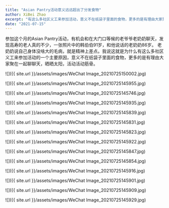 ```yaml
---
title: "Asian Pantry活动意义远远超出了分发食物"
author: XiBei Zhao
excerpt: "有这么多社区义工来参加活动，意义不在纸袋子里面的食物，更多的是有理由大家聚在一起聊聊天，晒晒太阳，活动活动筋骨。这也是我们试图建设一个新社区的目的所在。"
date: "2021-07-15"
---
```

参加这个月的Asian Pantry活动，有机会和在大门口等候的老爷爷老奶奶聊天，发现高寿的老人真的不少，一张照片中的韩伯伯91岁，和他说话的老奶奶86岁。 老奶奶说自己身体没啥大的毛病，就是精神上差点。我说这就是为什么有这么多社区义工来参加活动的一个主要原因，意义不在纸袋子里面的食物，更多的是有理由大家聚在一起聊聊天，晒晒太阳，活动活动筋骨。

![]({{ site.url }}/assets/images/WeChat Image_20210725150002.jpg)

![]({{ site.url }}/assets/images/WeChat Image_20210725145955.jpg)

![]({{ site.url }}/assets/images/WeChat Image_20210725145746.jpg)

![]({{ site.url }}/assets/images/WeChat Image_20210725145935.jpg)

![]({{ site.url }}/assets/images/WeChat Image_20210725145839.jpg)

![]({{ site.url }}/assets/images/WeChat Image_20210725145831.jpg)

![]({{ site.url }}/assets/images/WeChat Image_20210725145823.jpg)

![]({{ site.url }}/assets/images/WeChat Image_20210725145922.jpg)

![]({{ site.url }}/assets/images/WeChat Image_20210725145847.jpg)

![]({{ site.url }}/assets/images/WeChat Image_20210725145854.jpg)

![]({{ site.url }}/assets/images/WeChat Image_20210725145916.jpg)

![]({{ site.url }}/assets/images/WeChat Image_20210725145901.jpg)

![]({{ site.url }}/assets/images/WeChat Image_20210725145909.jpg)

![]({{ site.url }}/assets/images/WeChat Image_20210725145929.jpg)
